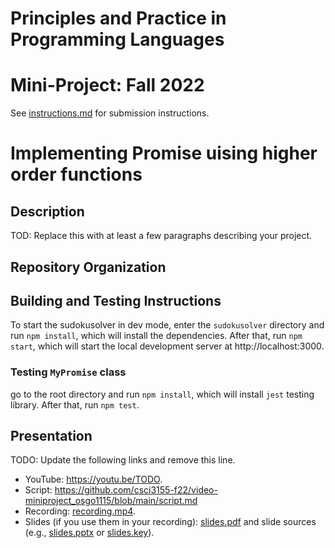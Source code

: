 # Principles and Practice in Programming Languages
# Mini-Project: Fall 2022

See [instructions.md](instructions.md) for submission instructions.

# Implementing Promise uising higher order functions

## Description

TOD: Replace this with at least a few paragraphs describing your project.
## Repository Organization


## Building and Testing Instructions

To start the sudokusolver in dev mode, enter the `sudokusolver` directory and run `npm install`, which will install the dependencies.
After that, run `npm start`, which will start the local development server at http://localhost:3000.

### Testing `MyPromise` class
go to the root directory and run `npm install`, which will install `jest` testing library. After that, run `npm test`.

## Presentation

TODO: Update the following links and remove this line.

- YouTube: https://youtu.be/TODO.
- Script: https://github.com/csci3155-f22/video-miniproject_osgo1115/blob/main/script.md
- Recording: [recording.mp4](recording.mp4).
- Slides (if you use them in your recording): [slides.pdf](slides.pdf) and slide sources (e.g., [slides.pptx](slides.pptx) or [slides.key](slides.key)).
